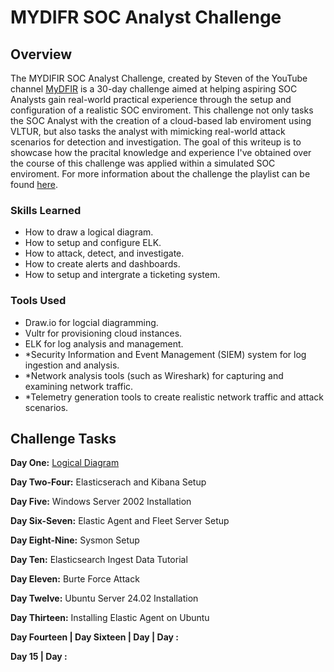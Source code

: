 # MYDIFR SOC Analyst Challenge

## Overview

The MYDIFIR SOC Analyst Challenge, created by Steven of the YouTube channel <a href="https://www.youtube.com/@MyDFIR">MyDFIR</a> is a 30-day challenge aimed at helping aspiring SOC Analysts gain real-world practical experience through the setup and configuration of a realistic SOC enviroment. This challenge not only tasks the SOC Analyst with the creation of a cloud-based lab enviroment using VLTUR, but also tasks the analyst with mimicking real-world attack scenarios for detection and investigation. The goal of this writeup is to showcase how the pracital knowledge and experience I've obtained over the course of this challenge was applied within a simulated SOC enviroment. For more information about the challenge the playlist can be found <a href="https://www.youtube.com/watch?v=W3ExS2m6B24&list=PLG6KGSNK4PuBb0OjyDIdACZnb8AoNBeq6&index=1">here</a>.  

### Skills Learned

- How to draw a logical diagram.
- How to setup and configure ELK.
- How to attack, detect, and investigate.
- How to create alerts and dashboards.
- How to setup and intergrate a ticketing system.

### Tools Used

- Draw.io for logcial diagramming.
- Vultr for provisioning cloud instances.
- ELK for log analysis and management.
- *Security Information and Event Management (SIEM) system for log ingestion and analysis.
- *Network analysis tools (such as Wireshark) for capturing and examining network traffic.
- *Telemetry generation tools to create realistic network traffic and attack scenarios.

## Challenge Tasks
**Day One:** <a href="https://github.com/marcietolbert/MYDFIR-SOC-Analyst-Challenge/blob/main/Pages/Logical-Diagram.md">Logical Diagram</a>

**Day Two-Four:** Elasticserach and Kibana Setup

**Day Five:** Windows Server 2002 Installation

**Day Six-Seven:** Elastic Agent and Fleet Server Setup

**Day Eight-Nine:** Sysmon Setup

**Day Ten:** Elasticsearch Ingest Data Tutorial

**Day Eleven:** Burte Force Attack

**Day Twelve:** Ubuntu Server 24.02 Installation

**Day Thirteen:** Installing Elastic Agent on Ubuntu

**Day Fourteen | Day Sixteen | Day | Day :** 

**Day 15 | Day :**
